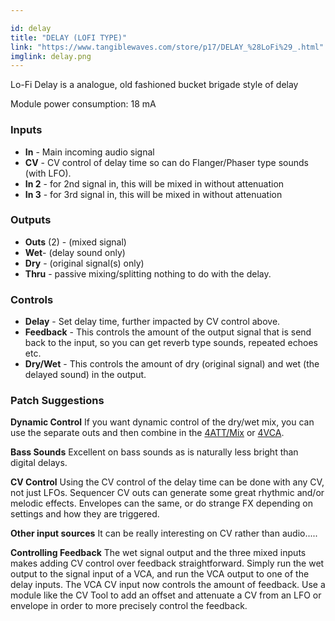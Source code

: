 ```yaml
---

id: delay
title: "DELAY (LOFI TYPE)"
link: "https://www.tangiblewaves.com/store/p17/DELAY_%28LoFi%29_.html"
imglink: delay.png
---
```





Lo-Fi Delay is a analogue, old fashioned bucket brigade style of delay

Module power consumption: 18 mA

### Inputs

*   **In** - Main incoming audio signal
*   **CV** - CV control of delay time so can do Flanger/Phaser type sounds (with LFO).
*   **In 2** - for 2nd signal in, this will be mixed in without attenuation
*   **In 3** - for 3rd signal in, this will be mixed in without attenuation

### Outputs

*   **Outs** (2) - (mixed signal)
*   **Wet**\- (delay sound only)
*   **Dry** - (original signal(s) only)
*   **Thru** - passive mixing/splitting nothing to do with the delay.

### Controls

*   **Delay** - Set delay time, further impacted by CV control above.
*   **Feedback** - This controls the amount of the output signal that is send back to the input, so you can get reverb type sounds, repeated echoes etc.
*   **Dry/Wet** - This controls the amount of dry (original signal) and wet (the delayed sound) in the output.

### Patch Suggestions

**Dynamic Control** If you want dynamic control of the dry/wet mix, you can use the separate outs and then combine in the [4ATT/Mix](https://wiki.aemodular.com/pmwiki.php/AeManual/4ATTMIX) or [4VCA](https://wiki.aemodular.com/pmwiki.php/AeManual/4VCA).

**Bass Sounds** Excellent on bass sounds as is naturally less bright than digital delays.

**CV Control** Using the CV control of the delay time can be done with any CV, not just LFOs. Sequencer CV outs can generate some great rhythmic and/or melodic effects. Envelopes can the same, or do strange FX depending on settings and how they are triggered.

**Other input sources** It can be really interesting on CV rather than audio.....

**Controlling Feedback** The wet signal output and the three mixed inputs makes adding CV control over feedback straightforward. Simply run the wet output to the signal input of a VCA, and run the VCA output to one of the delay inputs. The VCA CV input now controls the amount of feedback. Use a module like the CV Tool to add an offset and attenuate a CV from an LFO or envelope in order to more precisely control the feedback.





